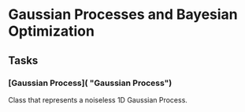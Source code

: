 # Gaussian Processes and Bayesian Optimization

## Tasks

### [Gaussian Process]( "Gaussian Process")
Class that represents a noiseless 1D Gaussian Process.

``` python

```